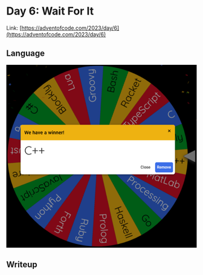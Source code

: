 # Day 6: Wait For It

Link: [https://adventofcode.com/2023/day/6](https://adventofcode.com/2023/day/6)

## Language

![C++](wheel.png)

## Writeup
